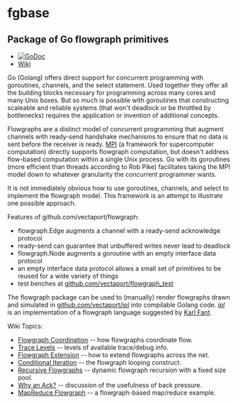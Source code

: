 # fgbase
Package of Go flowgraph primitives
----------------------------------

* [![GoDoc](https://godoc.org/github.com/vectaport/flowgraph?status.svg)](https://godoc.org/github.com/vectaport/flowgraph)
* [Wiki](https://github.com/vectaport/flowgraph/wiki)

Go (Golang) offers direct support for concurrent programming with goroutines, channels, and the select statement.  Used together they offer all the building blocks necessary for programming across many cores and many Unix boxes.  But so much is possible with goroutines that constructing scaleable and reliable systems (that won't deadlock or be throttled by bottlenecks) requires the application or invention of additional concepts.

Flowgraphs are a distinct model of concurrent programming that augment channels with ready-send handshake mechanisms to ensure that no data is sent before the receiver is ready.  [MPI](http://en.wikipedia.org/wiki/Message_Passing_Interface) (a framework for supercomputer computation) directly supports flowgraph computation, but doesn't address flow-based computation within a single Unix process.  Go with its goroutines (more efficient than threads according to Rob Pike) facilitates taking the MPI model down to whatever granularity the concurrent programmer wants.

It is not immediately obvious how to use goroutines, channels, and select to implement the flowgraph model. This framework is an attempt to illustrate one possible approach.  

Features of github.com/vectaport/flowgraph:

* flowgraph.Edge augments a channel with a ready-send acknowledge protocol
 * ready-send can guarantee that unbuffered writes never lead to deadlock
* flowgraph.Node augments a goroutine with an empty interface data protocol
 * an empty interface data protocol allows a small set of primitives to be reused for a wide variety of things
* test benches at [github.com/vectaport/flowgraph_test](http://github.com/vectaport/flowgraph_test)

The flowgraph package can be used to (manually) render flowgraphs drawn and simulated in [github.com/vectaport/ipl](http://github.com/vectaport/ipl-1.1) into compilable Golang code.  [_ipl_](http://ipl.sf.net) is an implementation of a flowgraph language suggested by [Karl Fant](http://karlfant.net).

Wiki Topics:

* [Flowgraph Coordination](http://github.com/vectaport/flowgraph/wiki/Flowgraph%20Coordination) -- how flowgraphs coordinate flow.
* [Trace Levels](http://github.com/vectaport/flowgraph/wiki/Trace%20Levels) -- levels of available trace/debug info.
* [Flowgraph Extension](http://github.com/vectaport/flowgraph/wiki/Flowgraph%20Extension) -- how to extend flowgraphs across the net.
* [Conditional Iteration](http://github.com/vectaport/flowgraph/wiki/Conditional%20Iteration) -- the flowgraph looping construct.
* [Recursive Flowgraphs](http://github.com/vectaport/flowgraph/wiki/Recursive%20Flowgraphs) -- dynamic flowgraph recursion with a fixed size pool.
* [Why an Ack?](https://github.com/vectaport/flowgraph/wiki/Why-an-Ack%3F) -- discussion of the usefulness of back pressure.
* [MapReduce Flowgraph](http://github.com/vectaport/flowgraph/wiki/MapReduce%20Flowgraph) -- a flowgraph-based map/reduce example.
